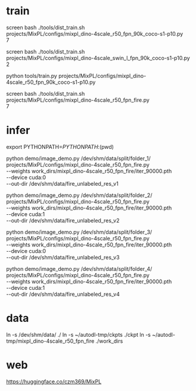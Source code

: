 # train

screen bash ./tools/dist_train.sh \
    projects/MixPL/configs/mixpl_dino-4scale_r50_fpn_90k_coco-s1-p10.py \
    7

screen bash ./tools/dist_train.sh \
    projects/MixPL/configs/mixpl_dino-4scale_swin_l_fpn_90k_coco-s1-p10.py \
    2

python tools/train.py projects/MixPL/configs/mixpl_dino-4scale_r50_fpn_90k_coco-s1-p10.py

screen bash ./tools/dist_train.sh \
    projects/MixPL/configs/mixpl_dino-4scale_r50_fpn_fire.py \
    7

# infer

export PYTHONPATH=$PYTHONPATH:$(pwd)

python demo/image_demo.py /dev/shm/data/split/folder_1/ \
    projects/MixPL/configs/mixpl_dino-4scale_r50_fpn_fire.py \
    --weights work_dirs/mixpl_dino-4scale_r50_fpn_fire/iter_90000.pth \
    --device cuda:0 \
    --out-dir /dev/shm/data/fire_unlabeled_res_v1

python demo/image_demo.py /dev/shm/data/split/folder_2/ \
    projects/MixPL/configs/mixpl_dino-4scale_r50_fpn_fire.py \
    --weights work_dirs/mixpl_dino-4scale_r50_fpn_fire/iter_90000.pth \
    --device cuda:1 \
    --out-dir /dev/shm/data/fire_unlabeled_res_v2

python demo/image_demo.py /dev/shm/data/split/folder_3/ \
    projects/MixPL/configs/mixpl_dino-4scale_r50_fpn_fire.py \
    --weights work_dirs/mixpl_dino-4scale_r50_fpn_fire/iter_90000.pth \
    --device cuda:0 \
    --out-dir /dev/shm/data/fire_unlabeled_res_v3

python demo/image_demo.py /dev/shm/data/split/folder_4/ \
    projects/MixPL/configs/mixpl_dino-4scale_r50_fpn_fire.py \
    --weights work_dirs/mixpl_dino-4scale_r50_fpn_fire/iter_90000.pth \
    --device cuda:1 \
    --out-dir /dev/shm/data/fire_unlabeled_res_v4

# data

ln -s /dev/shm/data/ ./
ln -s ~/autodl-tmp/ckpts ./ckpt
ln -s ~/autodl-tmp/mixpl_dino-4scale_r50_fpn_fire ./work_dirs

# web

https://huggingface.co/czm369/MixPL
